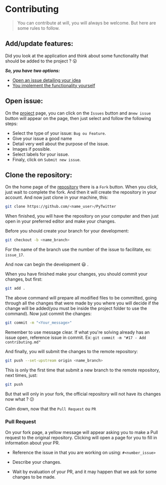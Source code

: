 # Contributing

> You can contribute at will, you will always be welcome. But here are some rules to follow.

## Add/update features:

Did you look at the application and think about some functionality that should be added to the project ? :open_mouth:

**_So, you have two options:_**

- [Open an issue detailing your idea](#open-issue)
- [You implement the functionality yourself](#clone-the-repository)

## Open issue:

On the [project](https://github.com/Rickecr/PyTwitter) page, you can click on the `Issues` button and a`new issue` button will appear on the page, then just select and follow the following steps:

- Select the type of your issue: `Bug ou Feature`.
- Give your issue a good name
- Detail very well about the purpose of the issue.
- Images if possible.
- Select labels for your issue.
- Finaly, click on `Submit new issue`.

## Clone the repository:

On the home page of the [repository](https://github.com/Rickecr/PyTwitter) there is a `Fork` button. When you click, just wait to complete the fork. And then it will create the repository in your account. And now just clone in your machine, this:

```sh
git clone https://github.com/<name_user>/PyTwitter
```

When finished, you will have the repository on your computer and then just open in your preferred editor and make your changes.

Before you should create your branch for your development:

```sh
git checkout -b <name_branch>
```

For the name of the branch use the number of the issue to facilitate, ex: `issue_17`.

And now can begin the development :smiley: .

When you have finished make your changes, you should commit your changes, but first:

```sh
git add .
```

The above command will prepare all modified files to be committed, going through all the changes that were made by you where you will decide if the change will be added(you must be inside the project folder to use the command).
Now just commit the changes:

```sh
git commit -m "<Your_message>"
```

Remember to use message clear. If what you're solving already has an issue open, reference issue in commit.
Ex: `git commit -m "#17 - Add contributing.md"`

And finally, you will submit the changes to the remote repository:

```sh
git push --set-upstream origin <name_branch>
```

This is only the first time that submit a new branch to the remote repository, next times, just:

```sh
git push
```

But that will only in your fork, the official repository will not have its changes now what ? :confused:

Calm down, now that the `Pull Request` ou `PR`

### Pull Request

On your fork page, a yellow message will appear asking you to make a Pull request to the original repository. Clicking will open a page for you to fill in information about your PR.

- Reference the issue in that you are working on using: `#<number_issue>`

- Describe your changes.

- Wait by evaluation of your PR, and it may happen that we ask for some changes to be made. 
